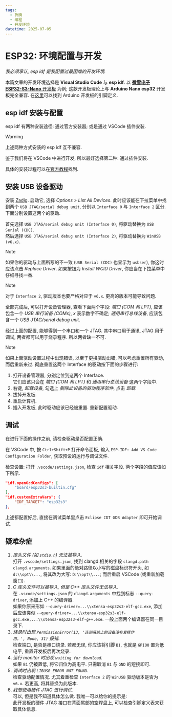 ```yaml
---
tags:
  - 折腾
  - 编程
  - 开发环境
datetime: 2025-07-05
---
```


# ESP32: 环境配置与开发
*我必须承认, esp idf 是我配置过最困难的开发环境.*

本篇文章的开发环境选择是 **Visual Studio Code** 与 **esp idf**.
以 [**微雪电子 ESP32-S3-Nano** 开发板](https://www.waveshare.net/wiki/ESP32-S3-Nano) 为例; 这款开发板理论上与 **Arduino Nano esp32** 开发板完全兼容.
在[这里](https://docs.arduino.cc/resources/pinouts/ABX00083-full-pinout.pdf)可以找到 Arduino 开发板的引脚定义.

## esp idf 安装与配置
esp idf 有两种安装途径: 通过官方安装器; 或是通过 VSCode 插件安装.

> [!warning]
>  上述两种方式安装的 esp idf 互不兼容.

鉴于我们将在 VSCode 中进行开发, 所以最好选择第二种: 通过插件安装.

具体的安装过程可以在[官方教程](https://docs.espressif.com/projects/vscode-esp-idf-extension/zh_CN/latest/installation.html)找到.

## 安装 USB 设备驱动
安装 [Zadig](https://zadig.akeo.ie). 启动它, 选择 *Options > List All Devices*.
此时应该能在下拉菜单中找到两个 `USB JTAG/serial debug unit`, 分别以 `Interface 0` 与 `Interface 2` 区分. 下面分别设置这两个的驱动.

首先选择 `USB JTAG/serial debug unit (Interface 0)`, 将驱动替换为 `USB Serial (CDC)`.\
然后选择 `USB JTAG/serial debug unit (Interface 2)`, 将驱动替换为 `WinUSB (v6.x)`.

> [!Note]
> 如果你的驱动与上面所写的不一致 (`USB Serial (CDC)` 也显示为 `usbser`), 你这时应该点击 *Replace Driver*. 如果按钮为 *Install WCID Driver*, 你应当在下拉菜单中仔细寻找一番.

> [!Note]
> 对于 `Interface 2`, 驱动版本也要严格对应于 `v6.x`. 更高的版本可能导致问题.

全部完成后, 可以打开设备管理器, 查看下面两个字段:
*端口 (COM 和 LPT)*, 应该包含一个 *USB 串行设备 (COMx)*, *x* 表示数字不确定;
*通用串行总线设备*, 应该包含一个 *USB JTAG/serial debug unit*.

经过上面的配置, 能够得到一个串口和一个 JTAG. 其中串口用于通讯, JTAG 用于调试, 两者都可以用于烧录程序. 所以两者缺一不可.

> [!Note]
> 如果上面驱动设置过程中出现错误, 以至于更换驱动出错, 可以考虑重置所有驱动, 而后重新来过.
> 彻底重置这两个 Interface 的驱动按下面的步骤进行:
> 1. 打开设备管理器, 分别定位到这两个 Interface.\
> 	它们应该只会在 *端口 (COM 和 LPT)* 和 *通用串行总线设备* 这两个字段中.
> 2. 右键, *卸载设备*, 勾选上 *删除此设备的驱动程序软件*, 点击 *卸载*.
> 3. 拔掉开发板.
> 4. 重启计算机.
> 5. 插入开发板, 此时驱动应该已经被重置. 重新配置驱动.

## 调试
在进行下面的操作之前, 请检查驱动是否配置正确.

在 VSCode 中, 按 `Ctrl+Shift+P` 打开命令面板, 输入 `ESP-IDF: Add VS Code Configuration Folder`, 获取预设的运行与调试文件.

检查设置: 打开 `.vscode/settings.json`, 检查 `idf` 相关字段. 两个字段的值应该如下所示.
```json
"idf.openOcdConfigs": [
	"board/esp32s3-builtin.cfg"
],
"idf.customExtraVars": {
	"IDF_TARGET": "esp32s3"
},
```

上述都配置好后, 直接在调试菜单里点击 `Eclipse CDT GDB Adapter` 即可开始调试.

## 疑难杂症
1. *库头文件 (如 `stdio.h`) 无法被导入.*\
	打开 `.vscode/settings.json`, 找到 clangd 相关的字段 `clangd.path` `clangd.arguments`. 如果里面的绝对路径以小写的磁盘标识符开头, 如 `d:\\opt\\...`, 将其改为大写: `D:\\opt\\...`; 而后重启 VSCode (或重新加载窗口).
2. *C 库头文件可以被导入, 但是 C++ 库头文件无法导入.*\
	在 `.vscode/settings.json` 的 `clangd.arguments` 中找到标志 `--query-driver`, 添加上 C++ 的编译器.\
	如果你原来形如 `--query-driver=...\\xtensa-esp32s3-elf-gcc.exe`, 添加后应该类似 `--query-driver=...\\xtensa-esp32s3-elf-gcc.exe,...\\xtensa-esp32s3-elf-g++.exe`. 一般上面两个编译器在同一目录下.
3. *烧录时出现 `PermissionError(13, '连到系统上的设备没有发挥作用。', None, 31)` 报错.*\
	检查端口, 是否是串口烧录. 若都无误, 你应该将引脚 `B1`, 也就是 `GPIO0` 置为低电平, 重置开发板后再次烧录.
4. *运行 monitor 时出现 `waiting for download`.*\
	如果 `B1` 仍被置低, 将它归位为高电平. 只需取消 `B1` 与 `GND` 的短接即可.
5. *调试时出现 `LIBUSB_ERROR_NOT_FOUND`.*\
	检查驱动配置情况. 尤其着重检查 `Interface 2` 的 `WinUSB` 驱动版本是否为 `v6.x`. 若更高, 将其替换为此版本.
6. *我想使用硬件 JTAG 进行调试.*\
	可以, 但是我不知道具体怎么做. 我唯一可以给你的提示是:\
	此开发板的硬件 JTAG 接口在背面尾部的空焊盘上, 可以检查引脚定义表来获取具体信息.

